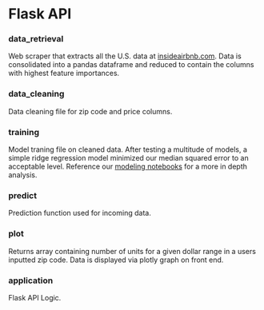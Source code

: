# Flask API

### data_retrieval
Web scraper that extracts all the U.S. data at [insideairbnb.com](http://insideairbnb.com/get-the-data.html). Data is consolidated into a pandas dataframe and reduced to contain the columns with highest feature importances.

### data_cleaning
Data cleaning file for zip code and price columns.

### training
Model traning file on cleaned data. After testing a multitude of models, a simple ridge regression model minimized our median squared error to an acceptable level. Reference our [modeling notebooks](https://github.com/airbnb-optimal-pricing/airbnb_pricing_DS/tree/master/notebooks/Modeling) for a more in depth analysis.

### predict
Prediction function used for incoming data.

### plot
Returns array containing number of units for a given dollar range in a users inputted zip code. Data is displayed via plotly graph on front end. 

### application
Flask API Logic.
